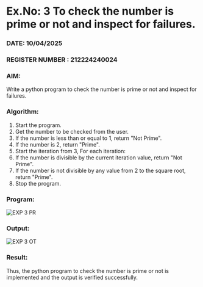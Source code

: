 # Ex.No: 3 To check the number is prime or not and inspect for failures.
 
### DATE:  10/04/2025                                                                          
### REGISTER NUMBER : 212224240024
### AIM: 
Write a python program to check the number is prime or not and inspect for failures.
 
### Algorithm:
1. Start the program.
2. Get the number to be checked from the user.
3. If the number is less than or equal to 1, return "Not Prime".
4. If the number is 2, return "Prime".
5. Start the iteration from 3, For each iteration:
6. If the number is divisible by the current iteration value, return "Not Prime".
7. If the number is not divisible by any value from 2 to the square root, return "Prime".
8. Stop the program.

### Program:
![EXP 3 PR](https://github.com/user-attachments/assets/c972ed2e-52ce-4877-acda-d3ad2ba24b75)














### Output:
![EXP 3 OT](https://github.com/user-attachments/assets/223fa83d-ef64-4600-a443-5af8f35e78fa)






### Result:
Thus, the python program to check the number is prime or not is implemented and the output is verified successfully.
